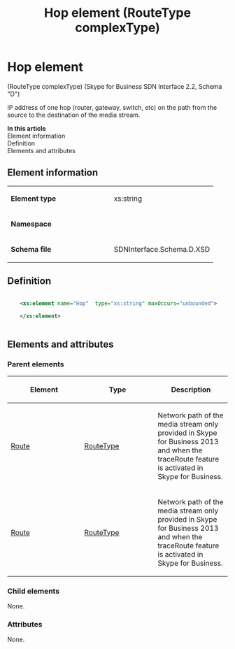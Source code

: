 ﻿---
title: Hop element (RouteType complexType) 
TOCTitle: Hop element
ms:assetid: ef72984e-dc13-8d32-29fe-81700779be45
ms:mtpsurl: https://msdn.microsoft.com/en-us/library/Mt170877(v=office.16)
ms:contentKeyID: 65855453
ms.date: 08/24/2015
mtps_version: v=office.16
dev_langs:
- xml
---

# Hop element 

(RouteType complexType) (Skype for Business SDN Interface 2.2, Schema "D")

IP address of one hop (router, gateway, switch, etc) on the path from the source to the destination of the media stream.


**In this article**  
Element information  
Definition  
Elements and attributes  

## Element information

<table>
<colgroup>
<col style="width: 50%" />
<col style="width: 50%" />
</colgroup>
<tbody>
<tr class="odd">
<td><p><strong>Element type</strong></p></td>
<td><p>xs:string</p></td>
</tr>
<tr class="even">
<td><p><strong>Namespace</strong></p></td>
<td><p></p></td>
</tr>
<tr class="odd">
<td><p><strong>Schema file</strong></p></td>
<td><p>SDNInterface.Schema.D.XSD</p></td>
</tr>
</tbody>
</table>


## Definition

```xml

    <xs:element name="Hop"  type="xs:string" maxOccurs="unbounded">
    
    </xs:element>
  
```

## Elements and attributes

### Parent elements

<table>
<colgroup>
<col style="width: 33%" />
<col style="width: 33%" />
<col style="width: 33%" />
</colgroup>
<thead>
<tr class="header">
<th><p>Element</p></th>
<th><p>Type</p></th>
<th><p>Description</p></th>
</tr>
</thead>
<tbody>
<tr class="odd">
<td><p><a href="route-element-messagetype-complextype-skype-for-business-sdn-interface-2-2-schema-d.md">Route</a></p></td>
<td><p><a href="routetype-complextype-skype-for-business-sdn-interface-2-2-schema-d.md">RouteType</a></p></td>
<td><p>Network path of the media stream only provided in Skype for Business 2013 and when the traceRoute feature is activated in Skype for Business.</p></td>
</tr>
<tr class="even">
<td><p><a href="route-element-qualitytype-complextype-skype-for-business-sdn-interface-2-2-schema-d.md">Route</a></p></td>
<td><p><a href="routetype-complextype-skype-for-business-sdn-interface-2-2-schema-d.md">RouteType</a></p></td>
<td><p>Network path of the media stream only provided in Skype for Business 2013 and when the traceRoute feature is activated in Skype for Business.</p></td>
</tr>
</tbody>
</table>


### Child elements

None.

### Attributes

None.

